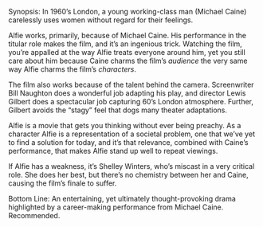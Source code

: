 Synopsis: In 1960’s London, a young working-class man (Michael Caine) carelessly uses women without regard for their feelings.

Alfie works, primarily, because of Michael Caine.  His performance in the titular role makes the film, and it’s an ingenious trick.  Watching the film, you’re appalled at the way Alfie treats everyone around him, yet you still care about him because Caine charms the film’s <em>audience</em> the very same way Alfie charms the film’s <em>characters</em>. 

The film also works because of the talent behind the camera.  Screenwriter Bill Naughton does a wonderful job adapting his play, and director Lewis Gilbert does a spectacular job capturing 60’s London atmosphere.  Further, Gilbert avoids the “stagy” feel that dogs many theater adaptations. 

Alfie is a movie that gets you thinking without ever being preachy.  As a character Alfie is a representation of a societal problem, one that we’ve yet to find a solution for today, and it’s that relevance, combined with Caine’s performance, that makes Alfie stand up well to repeat viewings.

If Alfie has a weakness, it’s Shelley Winters, who’s miscast in a very critical role.  She does her best, but there’s no chemistry between her and Caine, causing the film’s finale to suffer. 

Bottom Line: An entertaining, yet ultimately thought-provoking drama highlighted by a career-making performance from Michael Caine.  Recommended.